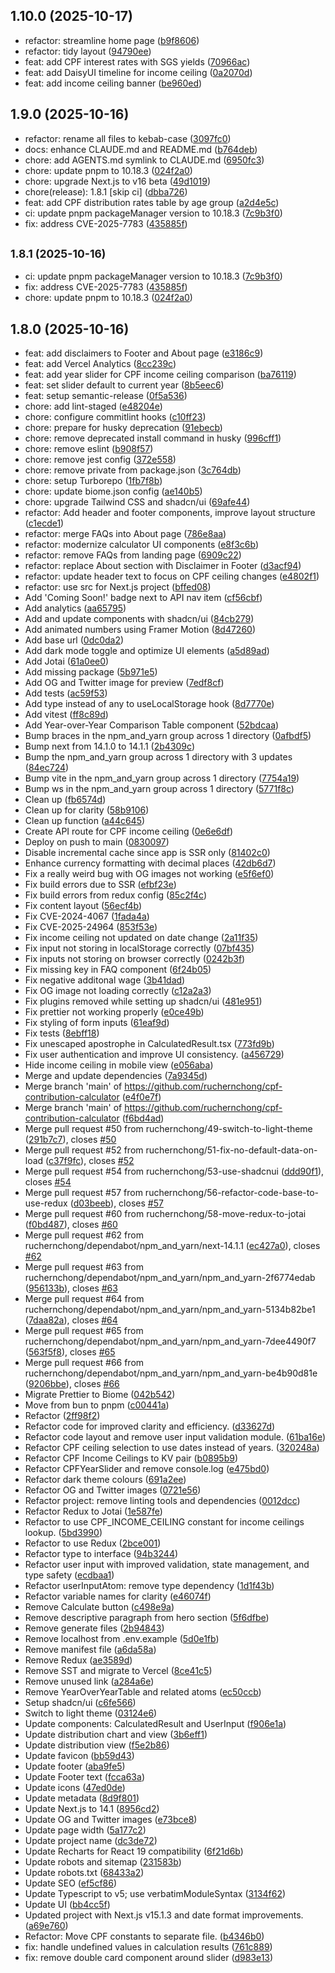 ## 1.10.0 (2025-10-17)

* refactor: streamline home page ([b9f8606](https://github.com/ruchernchong/cpf-contribution-calculator/commit/b9f8606))
* refactor: tidy layout ([94790ee](https://github.com/ruchernchong/cpf-contribution-calculator/commit/94790ee))
* feat: add CPF interest rates with SGS yields ([70966ac](https://github.com/ruchernchong/cpf-contribution-calculator/commit/70966ac))
* feat: add DaisyUI timeline for income ceiling ([0a2070d](https://github.com/ruchernchong/cpf-contribution-calculator/commit/0a2070d))
* feat: add income ceiling banner ([be960ed](https://github.com/ruchernchong/cpf-contribution-calculator/commit/be960ed))

## 1.9.0 (2025-10-16)

* refactor: rename all files to kebab-case ([3097fc0](https://github.com/ruchernchong/cpf-contribution-calculator/commit/3097fc0))
* docs: enhance CLAUDE.md and README.md ([b764deb](https://github.com/ruchernchong/cpf-contribution-calculator/commit/b764deb))
* chore: add AGENTS.md symlink to CLAUDE.md ([6950fc3](https://github.com/ruchernchong/cpf-contribution-calculator/commit/6950fc3))
* chore: update pnpm to 10.18.3 ([024f2a0](https://github.com/ruchernchong/cpf-contribution-calculator/commit/024f2a0))
* chore: upgrade Next.js to v16 beta ([49d1019](https://github.com/ruchernchong/cpf-contribution-calculator/commit/49d1019))
* chore(release): 1.8.1 [skip ci] ([dbba726](https://github.com/ruchernchong/cpf-contribution-calculator/commit/dbba726))
* feat: add CPF distribution rates table by age group ([a2d4e5c](https://github.com/ruchernchong/cpf-contribution-calculator/commit/a2d4e5c))
* ci: update pnpm packageManager version to 10.18.3 ([7c9b3f0](https://github.com/ruchernchong/cpf-contribution-calculator/commit/7c9b3f0))
* fix: address CVE-2025-7783 ([435885f](https://github.com/ruchernchong/cpf-contribution-calculator/commit/435885f))

## <small>1.8.1 (2025-10-16)</small>

* ci: update pnpm packageManager version to 10.18.3 ([7c9b3f0](https://github.com/ruchernchong/cpf-contribution-calculator/commit/7c9b3f0))
* fix: address CVE-2025-7783 ([435885f](https://github.com/ruchernchong/cpf-contribution-calculator/commit/435885f))
* chore: update pnpm to 10.18.3 ([024f2a0](https://github.com/ruchernchong/cpf-contribution-calculator/commit/024f2a0))

## 1.8.0 (2025-10-16)

* feat: add disclaimers to Footer and About page ([e3186c9](https://github.com/ruchernchong/cpf-contribution-calculator/commit/e3186c9))
* feat: add Vercel Analytics ([8cc239c](https://github.com/ruchernchong/cpf-contribution-calculator/commit/8cc239c))
* feat: add year slider for CPF income ceiling comparison ([ba76119](https://github.com/ruchernchong/cpf-contribution-calculator/commit/ba76119))
* feat: set slider default to current year ([8b5eec6](https://github.com/ruchernchong/cpf-contribution-calculator/commit/8b5eec6))
* feat: setup semantic-release ([0f5a536](https://github.com/ruchernchong/cpf-contribution-calculator/commit/0f5a536))
* chore: add lint-staged ([e48204e](https://github.com/ruchernchong/cpf-contribution-calculator/commit/e48204e))
* chore: configure commitlint hooks ([c10ff23](https://github.com/ruchernchong/cpf-contribution-calculator/commit/c10ff23))
* chore: prepare for husky deprecation ([91ebecb](https://github.com/ruchernchong/cpf-contribution-calculator/commit/91ebecb))
* chore: remove deprecated install command in husky ([996cff1](https://github.com/ruchernchong/cpf-contribution-calculator/commit/996cff1))
* chore: remove eslint ([b908f57](https://github.com/ruchernchong/cpf-contribution-calculator/commit/b908f57))
* chore: remove jest config ([372e558](https://github.com/ruchernchong/cpf-contribution-calculator/commit/372e558))
* chore: remove private from package.json ([3c764db](https://github.com/ruchernchong/cpf-contribution-calculator/commit/3c764db))
* chore: setup Turborepo ([1fb7f8b](https://github.com/ruchernchong/cpf-contribution-calculator/commit/1fb7f8b))
* chore: update biome.json config ([ae140b5](https://github.com/ruchernchong/cpf-contribution-calculator/commit/ae140b5))
* chore: upgrade Tailwind CSS and shadcn/ui ([69afe44](https://github.com/ruchernchong/cpf-contribution-calculator/commit/69afe44))
* refactor: Add header and footer components, improve layout structure ([c1ecde1](https://github.com/ruchernchong/cpf-contribution-calculator/commit/c1ecde1))
* refactor: merge FAQs into About page ([786e8aa](https://github.com/ruchernchong/cpf-contribution-calculator/commit/786e8aa))
* refactor: modernize calculator UI components ([e8f3c6b](https://github.com/ruchernchong/cpf-contribution-calculator/commit/e8f3c6b))
* refactor: remove FAQs from landing page ([6909c22](https://github.com/ruchernchong/cpf-contribution-calculator/commit/6909c22))
* refactor: replace About section with Disclaimer in Footer ([d3acf94](https://github.com/ruchernchong/cpf-contribution-calculator/commit/d3acf94))
* refactor: update header text to focus on CPF ceiling changes ([e4802f1](https://github.com/ruchernchong/cpf-contribution-calculator/commit/e4802f1))
* refactor: use src for Next.js project ([bffed08](https://github.com/ruchernchong/cpf-contribution-calculator/commit/bffed08))
* Add 'Coming Soon!' badge next to API nav item ([cf56cbf](https://github.com/ruchernchong/cpf-contribution-calculator/commit/cf56cbf))
* Add analytics ([aa65795](https://github.com/ruchernchong/cpf-contribution-calculator/commit/aa65795))
* Add and update components with shadcn/ui ([84cb279](https://github.com/ruchernchong/cpf-contribution-calculator/commit/84cb279))
* Add animated numbers using Framer Motion ([8d47260](https://github.com/ruchernchong/cpf-contribution-calculator/commit/8d47260))
* Add base url ([0dc0da2](https://github.com/ruchernchong/cpf-contribution-calculator/commit/0dc0da2))
* Add dark mode toggle and optimize UI elements ([a5d89ad](https://github.com/ruchernchong/cpf-contribution-calculator/commit/a5d89ad))
* Add Jotai ([61a0ee0](https://github.com/ruchernchong/cpf-contribution-calculator/commit/61a0ee0))
* Add missing package ([5b971e5](https://github.com/ruchernchong/cpf-contribution-calculator/commit/5b971e5))
* Add OG and Twitter image for preview ([7edf8cf](https://github.com/ruchernchong/cpf-contribution-calculator/commit/7edf8cf))
* Add tests ([ac59f53](https://github.com/ruchernchong/cpf-contribution-calculator/commit/ac59f53))
* Add type instead of any to useLocalStorage hook ([8d7770e](https://github.com/ruchernchong/cpf-contribution-calculator/commit/8d7770e))
* Add vitest ([ff8c89d](https://github.com/ruchernchong/cpf-contribution-calculator/commit/ff8c89d))
* Add Year-over-Year Comparison Table component ([52bdcaa](https://github.com/ruchernchong/cpf-contribution-calculator/commit/52bdcaa))
* Bump braces in the npm_and_yarn group across 1 directory ([0afbdf5](https://github.com/ruchernchong/cpf-contribution-calculator/commit/0afbdf5))
* Bump next from 14.1.0 to 14.1.1 ([2b4309c](https://github.com/ruchernchong/cpf-contribution-calculator/commit/2b4309c))
* Bump the npm_and_yarn group across 1 directory with 3 updates ([84ec724](https://github.com/ruchernchong/cpf-contribution-calculator/commit/84ec724))
* Bump vite in the npm_and_yarn group across 1 directory ([7754a19](https://github.com/ruchernchong/cpf-contribution-calculator/commit/7754a19))
* Bump ws in the npm_and_yarn group across 1 directory ([5771f8c](https://github.com/ruchernchong/cpf-contribution-calculator/commit/5771f8c))
* Clean up ([fb6574d](https://github.com/ruchernchong/cpf-contribution-calculator/commit/fb6574d))
* Clean up for clarity ([58b9106](https://github.com/ruchernchong/cpf-contribution-calculator/commit/58b9106))
* Clean up function ([a44c645](https://github.com/ruchernchong/cpf-contribution-calculator/commit/a44c645))
* Create API route for CPF income ceiling ([0e6e6df](https://github.com/ruchernchong/cpf-contribution-calculator/commit/0e6e6df))
* Deploy on push to main ([0830097](https://github.com/ruchernchong/cpf-contribution-calculator/commit/0830097))
* Disable incremental cache since app is SSR only ([81402c0](https://github.com/ruchernchong/cpf-contribution-calculator/commit/81402c0))
* Enhance currency formatting with decimal places ([42db6d7](https://github.com/ruchernchong/cpf-contribution-calculator/commit/42db6d7))
* Fix a really weird bug with OG images not working ([e5f6ef0](https://github.com/ruchernchong/cpf-contribution-calculator/commit/e5f6ef0))
* Fix build errors due to SSR ([efbf23e](https://github.com/ruchernchong/cpf-contribution-calculator/commit/efbf23e))
* Fix build errors from redux config ([85c2f4c](https://github.com/ruchernchong/cpf-contribution-calculator/commit/85c2f4c))
* Fix content layout ([56ecf4b](https://github.com/ruchernchong/cpf-contribution-calculator/commit/56ecf4b))
* Fix CVE-2024-4067 ([1fada4a](https://github.com/ruchernchong/cpf-contribution-calculator/commit/1fada4a))
* Fix CVE-2025-24964 ([853f53e](https://github.com/ruchernchong/cpf-contribution-calculator/commit/853f53e))
* Fix income ceiling not updated on date change ([2a11f35](https://github.com/ruchernchong/cpf-contribution-calculator/commit/2a11f35))
* Fix input not storing in localStorage correctly ([07bf435](https://github.com/ruchernchong/cpf-contribution-calculator/commit/07bf435))
* Fix inputs not storing on browser correctly ([0242b3f](https://github.com/ruchernchong/cpf-contribution-calculator/commit/0242b3f))
* Fix missing key in FAQ component ([6f24b05](https://github.com/ruchernchong/cpf-contribution-calculator/commit/6f24b05))
* Fix negative additonal wage ([3b41dad](https://github.com/ruchernchong/cpf-contribution-calculator/commit/3b41dad))
* Fix OG image not loading correctly ([c12a2a3](https://github.com/ruchernchong/cpf-contribution-calculator/commit/c12a2a3))
* Fix plugins removed while setting up shadcn/ui ([481e951](https://github.com/ruchernchong/cpf-contribution-calculator/commit/481e951))
* Fix prettier not working properly ([e0ce49b](https://github.com/ruchernchong/cpf-contribution-calculator/commit/e0ce49b))
* Fix styling of form inputs ([61eaf9d](https://github.com/ruchernchong/cpf-contribution-calculator/commit/61eaf9d))
* Fix tests ([8ebff18](https://github.com/ruchernchong/cpf-contribution-calculator/commit/8ebff18))
* Fix unescaped apostrophe in CalculatedResult.tsx ([773fd9b](https://github.com/ruchernchong/cpf-contribution-calculator/commit/773fd9b))
* Fix user authentication and improve UI consistency. ([a456729](https://github.com/ruchernchong/cpf-contribution-calculator/commit/a456729))
* Hide income ceiling in mobile view ([e056aba](https://github.com/ruchernchong/cpf-contribution-calculator/commit/e056aba))
* Merge and update dependencies ([7a9345d](https://github.com/ruchernchong/cpf-contribution-calculator/commit/7a9345d))
* Merge branch 'main' of https://github.com/ruchernchong/cpf-contribution-calculator ([e4f0e7f](https://github.com/ruchernchong/cpf-contribution-calculator/commit/e4f0e7f))
* Merge branch 'main' of https://github.com/ruchernchong/cpf-contribution-calculator ([f6bd4ad](https://github.com/ruchernchong/cpf-contribution-calculator/commit/f6bd4ad))
* Merge pull request #50 from ruchernchong/49-switch-to-light-theme ([291b7c7](https://github.com/ruchernchong/cpf-contribution-calculator/commit/291b7c7)), closes [#50](https://github.com/ruchernchong/cpf-contribution-calculator/issues/50)
* Merge pull request #52 from ruchernchong/51-fix-no-default-data-on-load ([c37f9fc](https://github.com/ruchernchong/cpf-contribution-calculator/commit/c37f9fc)), closes [#52](https://github.com/ruchernchong/cpf-contribution-calculator/issues/52)
* Merge pull request #54 from ruchernchong/53-use-shadcnui ([ddd90f1](https://github.com/ruchernchong/cpf-contribution-calculator/commit/ddd90f1)), closes [#54](https://github.com/ruchernchong/cpf-contribution-calculator/issues/54)
* Merge pull request #57 from ruchernchong/56-refactor-code-base-to-use-redux ([d03beeb](https://github.com/ruchernchong/cpf-contribution-calculator/commit/d03beeb)), closes [#57](https://github.com/ruchernchong/cpf-contribution-calculator/issues/57)
* Merge pull request #60 from ruchernchong/58-move-redux-to-jotai ([f0bd487](https://github.com/ruchernchong/cpf-contribution-calculator/commit/f0bd487)), closes [#60](https://github.com/ruchernchong/cpf-contribution-calculator/issues/60)
* Merge pull request #62 from ruchernchong/dependabot/npm_and_yarn/next-14.1.1 ([ec427a0](https://github.com/ruchernchong/cpf-contribution-calculator/commit/ec427a0)), closes [#62](https://github.com/ruchernchong/cpf-contribution-calculator/issues/62)
* Merge pull request #63 from ruchernchong/dependabot/npm_and_yarn/npm_and_yarn-2f6774edab ([956133b](https://github.com/ruchernchong/cpf-contribution-calculator/commit/956133b)), closes [#63](https://github.com/ruchernchong/cpf-contribution-calculator/issues/63)
* Merge pull request #64 from ruchernchong/dependabot/npm_and_yarn/npm_and_yarn-5134b82be1 ([7daa82a](https://github.com/ruchernchong/cpf-contribution-calculator/commit/7daa82a)), closes [#64](https://github.com/ruchernchong/cpf-contribution-calculator/issues/64)
* Merge pull request #65 from ruchernchong/dependabot/npm_and_yarn/npm_and_yarn-7dee4490f7 ([563f5f8](https://github.com/ruchernchong/cpf-contribution-calculator/commit/563f5f8)), closes [#65](https://github.com/ruchernchong/cpf-contribution-calculator/issues/65)
* Merge pull request #66 from ruchernchong/dependabot/npm_and_yarn/npm_and_yarn-be4b90d81e ([9206bbe](https://github.com/ruchernchong/cpf-contribution-calculator/commit/9206bbe)), closes [#66](https://github.com/ruchernchong/cpf-contribution-calculator/issues/66)
* Migrate Prettier to Biome ([042b542](https://github.com/ruchernchong/cpf-contribution-calculator/commit/042b542))
* Move from bun to pnpm ([c00441a](https://github.com/ruchernchong/cpf-contribution-calculator/commit/c00441a))
* Refactor ([2ff98f2](https://github.com/ruchernchong/cpf-contribution-calculator/commit/2ff98f2))
* Refactor code for improved clarity and efficiency. ([d33627d](https://github.com/ruchernchong/cpf-contribution-calculator/commit/d33627d))
* Refactor code layout and remove user input validation module. ([61ba16e](https://github.com/ruchernchong/cpf-contribution-calculator/commit/61ba16e))
* Refactor CPF ceiling selection to use dates instead of years. ([320248a](https://github.com/ruchernchong/cpf-contribution-calculator/commit/320248a))
* Refactor CPF Income Ceilings to KV pair ([b0895b9](https://github.com/ruchernchong/cpf-contribution-calculator/commit/b0895b9))
* Refactor CPFYearSlider and remove console.log ([e475bd0](https://github.com/ruchernchong/cpf-contribution-calculator/commit/e475bd0))
* Refactor dark theme colours ([691a2ee](https://github.com/ruchernchong/cpf-contribution-calculator/commit/691a2ee))
* Refactor OG and Twitter images ([0721e56](https://github.com/ruchernchong/cpf-contribution-calculator/commit/0721e56))
* Refactor project: remove linting tools and dependencies ([0012dcc](https://github.com/ruchernchong/cpf-contribution-calculator/commit/0012dcc))
* Refactor Redux to Jotai ([1e587fe](https://github.com/ruchernchong/cpf-contribution-calculator/commit/1e587fe))
* Refactor to use CPF_INCOME_CEILING constant for income ceilings lookup. ([5bd3990](https://github.com/ruchernchong/cpf-contribution-calculator/commit/5bd3990))
* Refactor to use Redux ([2bce001](https://github.com/ruchernchong/cpf-contribution-calculator/commit/2bce001))
* Refactor type to interface ([94b3244](https://github.com/ruchernchong/cpf-contribution-calculator/commit/94b3244))
* Refactor user input with improved validation, state management, and type safety ([ecdbaa1](https://github.com/ruchernchong/cpf-contribution-calculator/commit/ecdbaa1))
* Refactor userInputAtom: remove type dependency ([1d1f43b](https://github.com/ruchernchong/cpf-contribution-calculator/commit/1d1f43b))
* Refactor variable names for clarity ([e46074f](https://github.com/ruchernchong/cpf-contribution-calculator/commit/e46074f))
* Remove Calculate button ([c498e9a](https://github.com/ruchernchong/cpf-contribution-calculator/commit/c498e9a))
* Remove descriptive paragraph from hero section ([5f6dfbe](https://github.com/ruchernchong/cpf-contribution-calculator/commit/5f6dfbe))
* Remove generate files ([2b94843](https://github.com/ruchernchong/cpf-contribution-calculator/commit/2b94843))
* Remove localhost from .env.example ([5d0e1fb](https://github.com/ruchernchong/cpf-contribution-calculator/commit/5d0e1fb))
* Remove manifest file ([a6da58a](https://github.com/ruchernchong/cpf-contribution-calculator/commit/a6da58a))
* Remove Redux ([ae3589d](https://github.com/ruchernchong/cpf-contribution-calculator/commit/ae3589d))
* Remove SST and migrate to Vercel ([8ce41c5](https://github.com/ruchernchong/cpf-contribution-calculator/commit/8ce41c5))
* Remove unused link ([a284a6e](https://github.com/ruchernchong/cpf-contribution-calculator/commit/a284a6e))
* Remove YearOverYearTable and related atoms ([ec50ccb](https://github.com/ruchernchong/cpf-contribution-calculator/commit/ec50ccb))
* Setup shadcn/ui ([c6fe566](https://github.com/ruchernchong/cpf-contribution-calculator/commit/c6fe566))
* Switch to light theme ([03124e6](https://github.com/ruchernchong/cpf-contribution-calculator/commit/03124e6))
* Update components: CalculatedResult and UserInput ([f906e1a](https://github.com/ruchernchong/cpf-contribution-calculator/commit/f906e1a))
* Update distribution chart and view ([3b6eff1](https://github.com/ruchernchong/cpf-contribution-calculator/commit/3b6eff1))
* Update distribution view ([f5e2b86](https://github.com/ruchernchong/cpf-contribution-calculator/commit/f5e2b86))
* Update favicon ([bb59d43](https://github.com/ruchernchong/cpf-contribution-calculator/commit/bb59d43))
* Update footer ([aba9fe5](https://github.com/ruchernchong/cpf-contribution-calculator/commit/aba9fe5))
* Update Footer text ([fcca63a](https://github.com/ruchernchong/cpf-contribution-calculator/commit/fcca63a))
* Update icons ([47ed0de](https://github.com/ruchernchong/cpf-contribution-calculator/commit/47ed0de))
* Update metadata ([8d9f801](https://github.com/ruchernchong/cpf-contribution-calculator/commit/8d9f801))
* Update Next.js to 14.1 ([8956cd2](https://github.com/ruchernchong/cpf-contribution-calculator/commit/8956cd2))
* Update OG and Twitter images ([e73bce8](https://github.com/ruchernchong/cpf-contribution-calculator/commit/e73bce8))
* Update page width ([5a177c2](https://github.com/ruchernchong/cpf-contribution-calculator/commit/5a177c2))
* Update project name ([dc3de72](https://github.com/ruchernchong/cpf-contribution-calculator/commit/dc3de72))
* Update Recharts for React 19 compatibility ([6f21d6b](https://github.com/ruchernchong/cpf-contribution-calculator/commit/6f21d6b))
* Update robots and sitemap ([231583b](https://github.com/ruchernchong/cpf-contribution-calculator/commit/231583b))
* Update robots.txt ([68433a2](https://github.com/ruchernchong/cpf-contribution-calculator/commit/68433a2))
* Update SEO ([ef5cf86](https://github.com/ruchernchong/cpf-contribution-calculator/commit/ef5cf86))
* Update Typescript to v5; use verbatimModuleSyntax ([3134f62](https://github.com/ruchernchong/cpf-contribution-calculator/commit/3134f62))
* Update UI ([bb4cc5f](https://github.com/ruchernchong/cpf-contribution-calculator/commit/bb4cc5f))
* Updated project with Next.js v15.1.3 and date format improvements. ([a69e760](https://github.com/ruchernchong/cpf-contribution-calculator/commit/a69e760))
* Refactor: Move CPF constants to separate file. ([b4346b0](https://github.com/ruchernchong/cpf-contribution-calculator/commit/b4346b0))
* fix: handle undefined values in calculation results ([761c889](https://github.com/ruchernchong/cpf-contribution-calculator/commit/761c889))
* fix: remove double card component around slider ([d983e13](https://github.com/ruchernchong/cpf-contribution-calculator/commit/d983e13))
